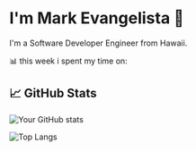 # I'm Mark Evangelista 🤙

I'm a Software Developer Engineer from Hawaii.

<!-- - 🔭 I’m currently working on [Your Current Project]
- 🌱 I’m currently learning [What You're Learning]
- 👯 I’m looking to collaborate on [What You Want to Collaborate On]
- 💬 Ask me about [What You Can Help With]
- 📫 How to reach me: [Your Contact Information]
- 😄 Pronouns: [Your Pronouns]
- ⚡ Fun fact: [A Fun Fact About You] -->

<!-- ## 🛠 Skills
- Languages: [C#]
- Frameworks/Libraries: [Your Frameworks/Libraries]
- Tools: [Your Tools] -->

📊 this week i spent my time on:
<!--START_SECTION:waka-->
<!--END_SECTION:waka-->

## 📈 GitHub Stats

![Your GitHub stats](https://github-readme-stats.vercel.app/api?username=markus-24&show_icons=true&theme=tokyonight)

![Top Langs](https://github-readme-stats.vercel.app/api/top-langs/?username=markus-24&theme=tokyonight)

<!-- ## 📫 Contact Me -->
<!-- - Twitter - [@yourhandle](https://twitter.com/yourhandle)
- LinkedIn - [Your Name](https://linkedin.com/in/yourusername) -->